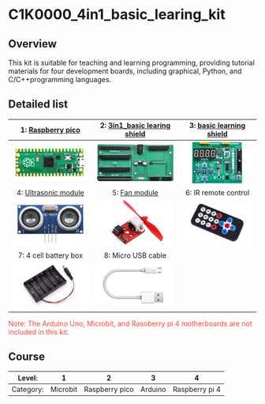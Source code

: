 # C1K0000_4in1_basic_learing_kit

## Overview

This kit is suitable for teaching and learning programming, providing tutorial materials for four development boards, including graphical, Python, and C/C++programming languages.  

## Detailed list
| 1: [Raspberry pico](../../raspberry/R1D0001_raspberry_pico/R1D0001_raspberry_pico.md) | 2: [3in1_basic learing shield](../../common_product/C1E0000_3in1_basic_learning_shield/C1E0000_3in1_basic_learning_shield.md)  | 3: [basic learning shield](../../arduino/A1E0000_basic_learing_shield/A1E0000_basic_learing_shield.md) |
| :--: | :--: | :--: |
| ![Img](../../_static/common_product/C1K0000_4in1_basic_learning_kit/1img.png)  | ![Img](../../_static/common_product/C1K0000_4in1_basic_learning_kit/2img.png) | ![Img](../../_static/common_product/C1K0000_4in1_basic_learning_kit/3img.png) |  
| 4: [Ultrasonic module](../../outsourcing/O1M0000_ultrasonic_module/O1M0000_ultrasonic_module.md) | 5: [Fan module](../../outsourcing/O1M0001_fan_module/O1M0001_fan_module.md) | 6: IR remote control |
| ![Img](../../_static/common_product/C1K0000_4in1_basic_learning_kit/4img.png) | ![Img](../../_static/common_product/C1K0000_4in1_basic_learning_kit/5img.png) | ![Img](../../_static/common_product/C1K0000_4in1_basic_learning_kit/6img.png) |
| 7: 4 cell battery box| 8: Micro USB cable |  |
| ![Img](../../_static/common_product/C1K0000_4in1_basic_learning_kit/7img.png) | ![Img](../../_static/common_product/C1K0000_4in1_basic_learning_kit/8img.png) |  |  
<span style="color: rgb(255, 76, 65);">Note: The Arduino Uno, Microbit, and Rasoberry pi 4 motherboards are not included in this kit.</span> 

## Course
| Level: | 1 | 2 | 3 | 4 |
| :--: | :--: | :--: | :--: | :--: |
| Category: | Microbit | Raspberry pico | Arduino | Raspberry pi 4 |


